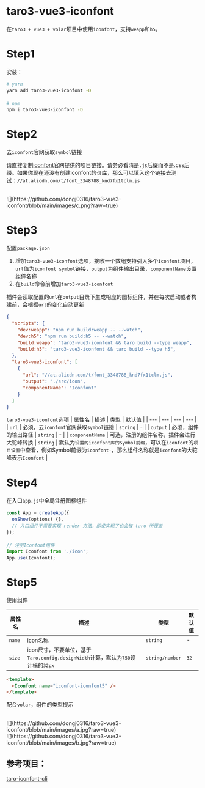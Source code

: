 # taro3-vue3-iconfont

在`taro3 + vue3 + volar`项目中使用`iconfont`，支持`weapp`和`h5`。

# Step1
安装：

```bash
# yarn
yarn add taro3-vue3-iconfont -D

# npm
npm i taro3-vue3-iconfont -D
```

# Step2
去`iconfont`官网获取`symbol`链接

请直接复制[iconfont](http://iconfont.cn)官网提供的项目链接。请务必看清是`.js`后缀而不是.css后缀。如果你现在还没有创建iconfont的仓库，那么可以填入这个链接去测试：`//at.alicdn.com/t/font_3348788_knd7fx1tclm.js`

<br />
![](https://github.com/dongj0316/taro3-vue3-iconfont/blob/main/images/c.png?raw=true)

# Step3
配置`package.json`

1. 增加`taro3-vue3-iconfont`选项，接收一个数组支持引入多个`iconfont`项目，`url`值为`iconfont symbol`链接，`output`为组件输出目录，`componentName`设置组件名称
2. 在`build`命令前增加`taro3-vue3-iconfont`

插件会读取配置的`url`在`output`目录下生成相应的图标组件，并在每次启动或者构建前，会根据`url`的变化自动更新

```json
{
  "scripts": {
    "dev:weapp": "npm run build:weapp -- --watch",
    "dev:h5": "npm run build:h5 -- --watch",
    "build:weapp": "taro3-vue3-iconfont && taro build --type weapp",
    "build:h5": "taro3-vue3-iconfont && taro build --type h5",
  },
  "taro3-vue3-iconfont": [
    {
      "url": "//at.alicdn.com/t/font_3348788_knd7fx1tclm.js",
      "output": "./src/icon",
      "componentName": "Iconfont"
    }
  ]
}
```

`taro3-vue3-iconfont`选项
| 属性名 | 描述 | 类型 | 默认值 |
| --- | --- | --- | --- |
| `url` | 必须，去`iconfont`官网获取`symbol`链接 | `string` | - |
| `output` | 必须，组件的输出路径 | `string` | - |
| `componentName` | 可选，注册的组件名称，插件会进行大驼峰转换 | `string` | 默认为`设置的iconfont库的Symbol前缀`，可以在`iconfont`的`项目设置`中查看，例如Symbol前缀为`iconfont-`，那么组件名称就是`iconfont`的大驼峰表示`Iconfont` |

# Step4
在入口`app.js`中全局注册图标组件

```js
const App = createApp({
  onShow(options) {},
  // 入口组件不需要实现 render 方法，即使实现了也会被 taro 所覆盖
});

// 注册Iconfont组件
import Iconfont from './icon';
App.use(Iconfont);
```

# Step5
使用组件

| 属性名 | 描述 | 类型 | 默认值 |
| --- | --- | --- | --- |
| `name` | icon名称 | `string` | - |
| `size` | icon尺寸，不要单位，基于`Taro.config.designWidth`计算，默认为`750`设计稿的`32px` | `string/number` | `32` |

```html
<template>
  <Iconfont name="iconfont-iconfont5" />
</template>
```

配合`volar`，组件的类型提示

<br />
![](https://github.com/dongj0316/taro3-vue3-iconfont/blob/main/images/a.jpg?raw=true)
<br />
![](https://github.com/dongj0316/taro3-vue3-iconfont/blob/main/images/b.jpg?raw=true)

## 参考项目：

[taro-iconfont-cli](https://github.com/iconfont-cli/taro-iconfont-cli)
